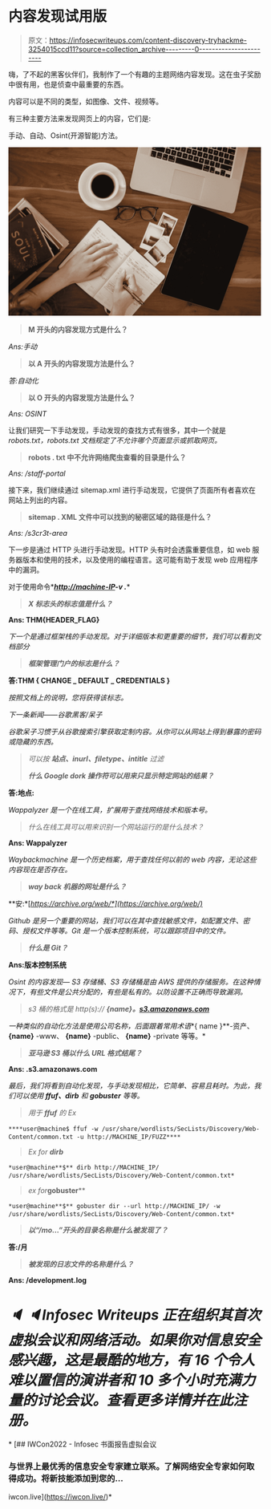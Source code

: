 # 内容发现试用版

> 原文：<https://infosecwriteups.com/content-discovery-tryhackme-3254015ccd11?source=collection_archive---------0----------------------->

嗨，了不起的黑客伙伴们，我制作了一个有趣的主题网络内容发现。这在虫子奖励中很有用，也是侦查中最重要的东西。

内容可以是不同的类型，如图像、文件、视频等。

有三种主要方法来发现网页上的内容，它们是:

手动、自动、Osint(开源智能)方法。

![](img/e2d96c6dddb320e7e25fba1993558db5.png)

> **M 开头的内容发现方式是什么？**

*Ans:手动*

> **以 A 开头的内容发现方法是什么？**

*答:自动化*

> **以 O 开头的内容发现方法是什么？**

*Ans: OSINT*

让我们研究一下手动发现，手动发现的查找方式有很多，其中一个就是 *robots.txt，robots.txt 文档规定了不允许哪个页面显示或抓取网页。*

> **robots . txt 中不允许网络爬虫查看的目录是什么？**

*Ans: /staff-portal*

接下来，我们继续通过 sitemap.xml 进行手动发现，它提供了页面所有者喜欢在网站上列出的内容。

> **sitemap . XML 文件中可以找到的秘密区域的路径是什么？**

*Ans: /s3cr3t-area*

下一步是通过 HTTP 头进行手动发现。HTTP 头有时会透露重要信息，如 web 服务器版本和使用的技术，以及使用的编程语言。这可能有助于发现 web 应用程序中的漏洞。

对于使用命令*[***http://machine-IP***](http://machine-ip)***-v .****

> ***X 标志头的标志值是什么？***

**Ans: THM{HEADER_FLAG}**

*下一个是通过框架栈的手动发现。对于详细版本和更重要的细节，我们可以看到文档部分*

> ***框架管理门户的标志是什么？***

**答:THM { CHANGE _ DEFAULT _ CREDENTIALS }**

*按照文档上的说明，您将获得该标志。*

*下一条新闻——谷歌黑客/呆子*

*谷歌呆子习惯于从谷歌搜索引擎获取定制内容。从你可以从网站上得到暴露的密码或隐藏的东西。*

> *可以按 ***站点、inurl、filetype、intitle*** 过滤*
> 
> ***什么 Google dork 操作符可以用来只显示特定网站的结果？***

**答:地点:**

*Wappalyzer 是一个在线工具，扩展用于查找网络技术和版本号。*

> *什么在线工具可以用来识别一个网站运行的是什么技术？*

**Ans: Wappalyzer**

*Waybackmachine 是一个历史档案，用于查找任何以前的 web 内容，无论这些内容现在是否存在。*

> ***way back 机器的网址是什么？***

**安:*[*https://archive.org/web/*](https://archive.org/web/)*

*Github 是另一个重要的网站，我们可以在其中查找敏感文件，如配置文件、密码、授权文件等等。Git 是一个版本控制系统，可以跟踪项目中的文件。*

> ***什么是 Git？***

**Ans:版本控制系统**

*Osint 的内容发现— S3 存储桶、S3 存储桶是由 AWS 提供的存储服务。在这种情况下，有些文件是公共分配的，有些是私有的。以防设置不正确而导致漏洞。*

> *s3 桶的格式是 http(s):// **{name}。**[**s3.amazonaws.com**](http://s3.amazonaws.com/)*

*一种类似的自动化方法是使用公司名称，后面跟着常用术语**{ name }**-资产、 **{name}** -www、 **{name}** -public、 **{name}** -private 等等。*

> ***亚马逊 S3 桶以什么 URL 格式结尾？***

**Ans: .s3.amazonaws.com**

*最后，我们将看到自动化发现，与手动发现相比，它简单、容易且耗时。为此，我们可以使用 ***ffuf、dirb*** 和 ***gobuster*** 等等。*

> *用于 **ffuf** 的 Ex*

```
****user@machine$ ffuf -w /usr/share/wordlists/SecLists/Discovery/Web-Content/common.txt -u http://MACHINE_IP/FUZZ****
```

> *Ex for **dirb***

```
*user@machine**$** dirb http://MACHINE_IP/ /usr/share/wordlists/SecLists/Discovery/Web-Content/common.txt*
```

> *ex for***gobuster****

```
*user@machine**$** gobuster dir --url http://MACHINE_IP/ -w /usr/share/wordlists/SecLists/Discovery/Web-Content/common.txt*
```

> ***以“/mo…”开头的目录名称是什么被发现了？***

**答:/月**

> ***被发现的日志文件的名称是什么？***

**Ans: /development.log**

# *🔈 🔈Infosec Writeups 正在组织其首次虚拟会议和网络活动。如果你对信息安全感兴趣，这是最酷的地方，有 16 个令人难以置信的演讲者和 10 多个小时充满力量的讨论会议。查看更多详情并在此注册。*

*[](https://iwcon.live/) [## IWCon2022 - Infosec 书面报告虚拟会议

### 与世界上最优秀的信息安全专家建立联系。了解网络安全专家如何取得成功。将新技能添加到您的…

iwcon.live](https://iwcon.live/)*